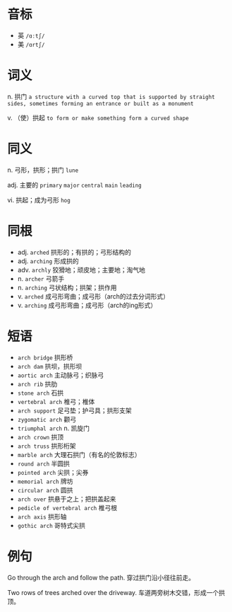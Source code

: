 # 音标

- 英 `/ɑːtʃ/`
- 美 `/ɑrtʃ/`

# 词义

n. 拱门
`a structure with a curved top that is supported by straight sides, sometimes forming an entrance or built as a monument`

v. （使）拱起
`to form or make something form a curved shape`

# 同义

n. 弓形，拱形；拱门
`lune`

adj. 主要的
`primary` `major` `central` `main` `leading`

vi. 拱起；成为弓形
`hog`

# 同根

- adj. `arched` 拱形的；有拱的；弓形结构的
- adj. `arching` 形成拱的
- adv. `archly` 狡猾地；顽皮地；主要地；淘气地
- n. `archer` 弓箭手
- n. `arching` 弓状结构；拱架；拱作用
- v. `arched` 成弓形弯曲；成弓形（arch的过去分词形式）
- v. `arching` 成弓形弯曲；成弓形（arch的ing形式）

# 短语

- `arch bridge` 拱形桥
- `arch dam` 拱坝，拱形坝
- `aortic arch` 主动脉弓；织脉弓
- `arch rib` 拱肋
- `stone arch` 石拱
- `vertebral arch` 椎弓；椎体
- `arch support` 足弓垫；护弓具；拱形支架
- `zygomatic arch` 颧弓
- `triumphal arch` n. 凯旋门
- `arch crown` 拱顶
- `arch truss` 拱形桁架
- `marble arch` 大理石拱门（有名的伦敦标志）
- `round arch` 半圆拱
- `pointed arch` 尖拱；尖券
- `memorial arch` 牌坊
- `circular arch` 圆拱
- `arch over` 拱悬于之上；把拱盖起来
- `pedicle of vertebral arch` 椎弓根
- `arch axis` 拱形轴
- `gothic arch` 哥特式尖拱

# 例句

Go through the arch and follow the path.
穿过拱门沿小径往前走。

Two rows of trees arched over the driveway.
车道两旁树木交错，形成一个拱顶。


